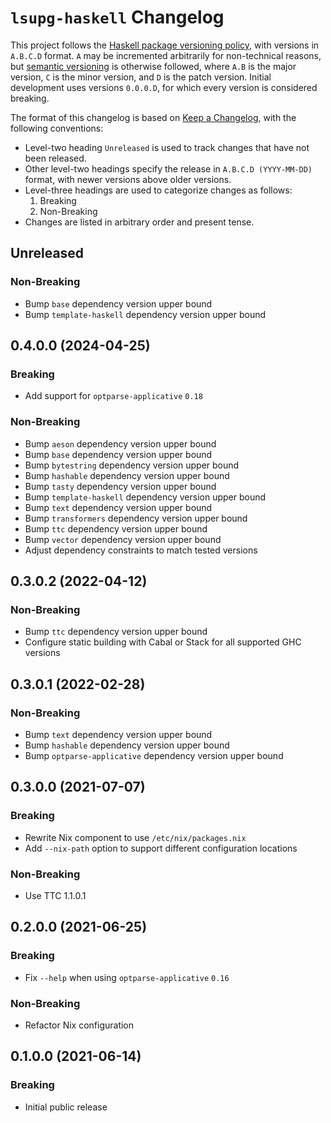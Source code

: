 # `lsupg-haskell` Changelog

This project follows the [Haskell package versioning policy][PVP], with
versions in `A.B.C.D` format.  `A` may be incremented arbitrarily for
non-technical reasons, but [semantic versioning][SemVer] is otherwise
followed, where `A.B` is the major version, `C` is the minor version, and `D`
is the patch version.  Initial development uses versions `0.0.0.D`, for which
every version is considered breaking.

[PVP]: <https://pvp.haskell.org/>
[SemVer]: <https://semver.org/>

The format of this changelog is based on [Keep a Changelog][KaC], with the
following conventions:

* Level-two heading `Unreleased` is used to track changes that have not been
  released.
* Other level-two headings specify the release in `A.B.C.D (YYYY-MM-DD)`
  format, with newer versions above older versions.
* Level-three headings are used to categorize changes as follows:
    1. Breaking
    2. Non-Breaking
* Changes are listed in arbitrary order and present tense.

[KaC]: <https://keepachangelog.com/en/1.0.0/>

## Unreleased

### Non-Breaking

* Bump `base` dependency version upper bound
* Bump `template-haskell` dependency version upper bound

## 0.4.0.0 (2024-04-25)

### Breaking

* Add support for `optparse-applicative` `0.18`

### Non-Breaking

* Bump `aeson` dependency version upper bound
* Bump `base` dependency version upper bound
* Bump `bytestring` dependency version upper bound
* Bump `hashable` dependency version upper bound
* Bump `tasty` dependency version upper bound
* Bump `template-haskell` dependency version upper bound
* Bump `text` dependency version upper bound
* Bump `transformers` dependency version upper bound
* Bump `ttc` dependency version upper bound
* Bump `vector` dependency version upper bound
* Adjust dependency constraints to match tested versions

## 0.3.0.2 (2022-04-12)

### Non-Breaking

* Bump `ttc` dependency version upper bound
* Configure static building with Cabal or Stack for all supported GHC versions

## 0.3.0.1 (2022-02-28)

### Non-Breaking

* Bump `text` dependency version upper bound
* Bump `hashable` dependency version upper bound
* Bump `optparse-applicative` dependency version upper bound

## 0.3.0.0 (2021-07-07)

### Breaking

* Rewrite Nix component to use `/etc/nix/packages.nix`
* Add `--nix-path` option to support different configuration locations

### Non-Breaking

* Use TTC 1.1.0.1

## 0.2.0.0 (2021-06-25)

### Breaking

* Fix `--help` when using `optparse-applicative` `0.16`

### Non-Breaking

* Refactor Nix configuration

## 0.1.0.0 (2021-06-14)

### Breaking

* Initial public release
